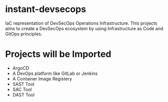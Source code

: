 # instant-devsecops
IaC representation of DevSecOps Operations Infrastructure. This projects aims to create a DevSecOps ecosystem by using Infrastructure as Code and GitOps principles.

# Projects will be Imported
  - ArgoCD
  - A DevOps platform like GitLab or Jenkins
  - A Container Image Registery
  - SAST Tool
  - SAC Tool
  - DAST Tool
